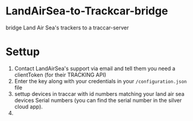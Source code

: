 # LandAirSea-to-Trackcar-bridge
bridge Land Air Sea's trackers to a traccar-server

# Settup

1. Contact LandAirSea's support via email and tell them you need a clientToken (for their TRACKING API)
2. Enter the key along with your credentials in your `/configuration.json` file
3. settup devices in traccar with id numbers matching your land air sea devices Serial numbers (you can find the serial number in the silver cloud app).
4. 